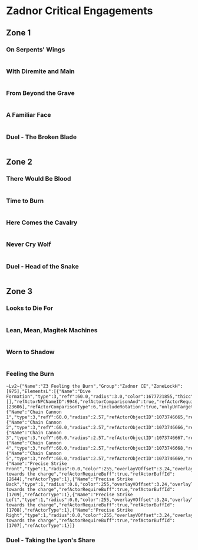 # Zadnor Critical Engagements
## Zone 1
### On Serpents' Wings

```

```
### With Diremite and Main

```

```
### From Beyond the Grave

```

```
### A Familiar Face

```

```
### Duel - The Broken Blade

```

```
## Zone 2
### There Would Be Blood

```

```
### Time to Burn

```

```
### Here Comes the Cavalry

```

```
### Never Cry Wolf

```

```
### Duel - Head of the Snake

```

```
## Zone 3
### Looks to Die For

```

```
### Lean, Mean, Magitek Machines

```

```
### Worn to Shadow

```

```
### Feeling the Burn

```
~Lv2~{"Name":"Z3 Feeling the Burn","Group":"Zadnor CE","ZoneLockH":[975],"ElementsL":[{"Name":"Dive Formation","type":3,"refY":60.0,"radius":3.0,"color":1677721855,"thicc":3.0,"refActorPlaceholder":[],"refActorNPCNameID":9946,"refActorComparisonAnd":true,"refActorRequireCast":true,"refActorCastId":[23606],"refActorComparisonType":6,"includeRotation":true,"onlyUnTargetable":true,"onlyVisible":true},{"Name":"Chain Cannon 1","type":3,"refY":60.0,"radius":2.57,"refActorObjectID":1073746665,"refActorComparisonType":2,"includeRotation":true,"onlyUnTargetable":true,"onlyVisible":true},{"Name":"Chain Cannon 2","type":3,"refY":60.0,"radius":2.57,"refActorObjectID":1073746666,"refActorComparisonType":2,"includeRotation":true,"onlyUnTargetable":true,"onlyVisible":true},{"Name":"Chain Cannon 3","type":3,"refY":60.0,"radius":2.57,"refActorObjectID":1073746667,"refActorComparisonType":2,"includeRotation":true,"onlyUnTargetable":true,"onlyVisible":true},{"Name":"Chain Cannon 4","type":3,"refY":60.0,"radius":2.57,"refActorObjectID":1073746668,"refActorComparisonType":2,"includeRotation":true,"onlyUnTargetable":true,"onlyVisible":true},{"Name":"Chain Cannon 5","type":3,"refY":60.0,"radius":2.57,"refActorObjectID":1073746669,"refActorComparisonType":2,"includeRotation":true,"onlyUnTargetable":true,"onlyVisible":true},{"Name":"Precise Strike Front","type":1,"radius":0.0,"color":255,"overlayVOffset":3.24,"overlayText":"Front towards the charge","refActorRequireBuff":true,"refActorBuffId":[2644],"refActorType":1},{"Name":"Precise Strike Back","type":1,"radius":0.0,"color":255,"overlayVOffset":3.24,"overlayText":"Back towards the charge","refActorRequireBuff":true,"refActorBuffId":[1709],"refActorType":1},{"Name":"Precise Strike Left","type":1,"radius":0.0,"color":255,"overlayVOffset":3.24,"overlayText":"Left towards the charge","refActorRequireBuff":true,"refActorBuffId":[1708],"refActorType":1},{"Name":"Precise Strike Right","type":1,"radius":0.0,"color":255,"overlayVOffset":3.24,"overlayText":"Right towards the charge","refActorRequireBuff":true,"refActorBuffId":[1707],"refActorType":1}]}
```
### Duel - Taking the Lyon's Share

```

```
